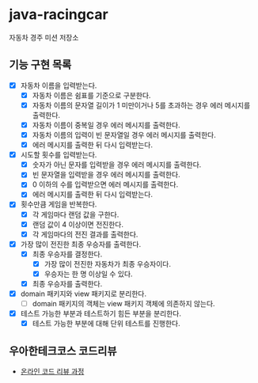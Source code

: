 # java-racingcar

자동차 경주 미션 저장소

## 기능 구현 목록

- [x] 자동차 이름을 입력받는다.
    - [x] 자동차 이름은 쉼표를 기준으로 구분한다.
    - [x] 자동차 이름의 문자열 길이가 1 미만이거나 5를 초과하는 경우 에러 메시지를 출력한다.
    - [x] 자동차 이름이 중복일 경우 에러 메시지를 출력한다.
    - [x] 자동차 이름의 입력이 빈 문자열일 경우 에러 메시지를 출력한다.
    - [x] 에러 메시지를 출력한 뒤 다시 입력받는다.
- [x] 시도할 횟수를 입력받는다.
    - [x] 숫자가 아닌 문자를 입력받을 경우 에러 메시지를 출력한다.
    - [x] 빈 문자열을 입력받을 경우 에러 메시지를 출력한다.
    - [x] 0 이하의 수를 입력받으면 에러 메시지를 출력한다.
    - [x] 에러 메시지를 출력한 뒤 다시 입력받는다.
- [x] 횟수만큼 게임을 반복한다.
    - [x] 각 게임마다 랜덤 값을 구한다.
    - [x] 랜덤 값이 4 이상이면 전진한다.
    - [x] 각 게임마다의 전진 결과를 출력한다.
- [x] 가장 많이 전진한 최종 우승자를 출력한다.
    - [x] 최종 우승자를 결정한다.
        - [x] 가장 많이 전진한 자동차가 최종 우승자이다.
        - [x] 우승자는 한 명 이상일 수 있다.
    - [x] 최종 우승자를 출력한다.
- [x] domain 패키지와 view 패키지로 분리한다.
    - [ ] domain 패키지의 객체는 view 패키지 객체에 의존하지 않는다.
- [x] 테스트 가능한 부분과 테스트하기 힘든 부분을 분리한다.
    - [x] 테스트 가능한 부분에 대해 단위 테스트를 진행한다.
    
## 우아한테크코스 코드리뷰

- [온라인 코드 리뷰 과정](https://github.com/woowacourse/woowacourse-docs/blob/master/maincourse/README.md)
